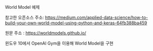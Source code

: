 World Model 예제

참고한 오픈소스 주소: https://medium.com/applied-data-science/how-to-build-your-own-world-model-using-python-and-keras-64fb388ba459

원문 주소 : https://worldmodels.github.io/

윈도우 10에서 OpenAI Gym을 이용해 World Model을 구현
